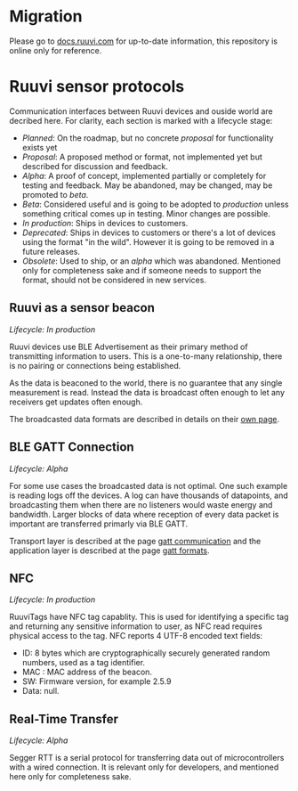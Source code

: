 # Migration

Please go to [docs.ruuvi.com](https://docs.ruuvi.com) for up-to-date information, this repository is online only for reference. 

# Ruuvi sensor protocols
Communication interfaces between Ruuvi devices and ouside world are decribed here. 
For clarity, each section is marked with a lifecycle stage:
 - *Planned*: On the roadmap, but no concrete *proposal* for functionality exists yet
 - *Proposal*: A proposed method or format, not implemented yet but described for discussion and feedback.
 - *Alpha*: A proof of concept, implemented partially or completely for testing and feedback. May be abandoned, may be changed, may be promoted to *beta*. 
 - *Beta*: Considered useful and is going to be adopted to *production* unless something critical comes up in testing. Minor changes are possible.
 - *In production*: Ships in devices to customers.
 - *Deprecated*: Ships in devices to customers or there's a lot of devices using the format "in the wild". However it is going to be removed in a future releases. 
 - *Obsolete*: Used to ship, or an *alpha* which was abandoned. Mentioned only for completeness sake and if someone needs to support the format, should not be considered in new services. 

## Ruuvi as a sensor beacon
*Lifecycle: In production*

Ruuvi devices use BLE Advertisement as their primary method of transmitting information to users.
This is a one-to-many relationship, there is no pairing or connections being established. 

As the data is beaconed to the world, there is no guarantee that any single measurement is read.
Instead the data is broadcast often enough to let any receivers get updates often enough.

The broadcasted data formats are described in details on their [own page](./broadcast_formats.md).

## BLE GATT Connection
*Lifecycle: Alpha*

For some use cases the broadcasted data is not optimal. One such example is reading logs
off the devices. A log can have thousands of datapoints, and broadcasting them when there are
no listeners would waste energy and bandwidth. Larger blocks of data where reception of every data packet 
is important are transferred primarly via BLE GATT. 

Transport layer is described at the page [gatt communication](./gatt_communication.md) and the
application layer is described at the page [gatt formats](./gatt_formats.md).

## NFC
*Lifecycle: In production*

RuuviTags have NFC tag capablity. This is used for identifying a specific tag and returning
any sensitive information to user, as NFC read requires physical access to the tag.
NFC reports 4 UTF-8 encoded text fields:
 - ID: 8 bytes which are cryptographically securely generated random numbers, used as a tag identifier.
 - MAC : MAC address of the beacon.
 - SW: Firmware version, for example 2.5.9
 - Data: null.

## Real-Time Transfer
*Lifecycle: Alpha*

Segger RTT is a serial protocol for transferring data out of microcontrollers with a wired connection.
It is relevant only for developers, and mentioned here only for completeness sake.
